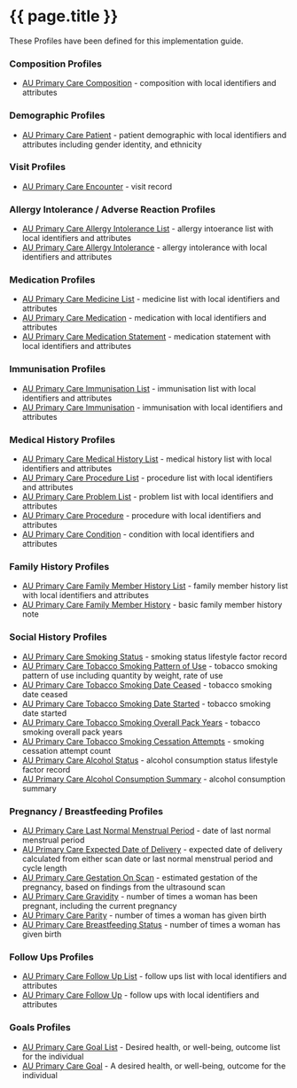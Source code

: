 <!-- profiles.md {% comment %}
*****************************************************************************************
*                            WARNING: DO NOT EDIT THIS FILE                             *
*                                                                                       *
* This file is generated by SUSHI. Any edits you make to this file will be overwritten. *
*                                                                                       *
* To change the contents of this file, edit the original source file at:                *
* ig-data\input\pagecontent\profiles.md                                                 *
*****************************************************************************************
{% endcomment %} -->
# {{ page.title }}

These Profiles have been defined for this implementation guide.

### Composition Profiles
* [AU Primary Care Composition](StructureDefinition-AUPrimaryCareComposition.html) - composition with local identifiers and attributes

### Demographic Profiles
* [AU Primary Care Patient](StructureDefinition-AUPrimaryCarePatient.html) - patient demographic with local identifiers and attributes including gender identity, and ethnicity

### Visit Profiles
* [AU Primary Care Encounter](StructureDefinition-AUPrimaryCareEncounter.html) - visit record

### Allergy Intolerance / Adverse Reaction Profiles
* [AU Primary Care Allergy Intolerance List](StructureDefinition-AUPrimaryCareAllergyIntoleranceList.html) - allergy intoerance list with local identifiers and attributes
* [AU Primary Care Allergy Intolerance](StructureDefinition-AUPrimaryCareAllergyIntolerance.html) - allergy intolerance with local identifiers and attributes

### Medication Profiles
* [AU Primary Care Medicine List](StructureDefinition-AUPrimaryCareMedicineList.html) - medicine list with local identifiers and attributes
* [AU Primary Care Medication](StructureDefinition-AUPrimaryCareMedication.html) - medication with local identifiers and attributes
* [AU Primary Care Medication Statement](StructureDefinition-AUPrimaryCareMedicationStatement.html) - medication statement with local identifiers and attributes

### Immunisation Profiles
* [AU Primary Care Immunisation List](StructureDefinition-AUPrimaryCareImmunisationList.html) - immunisation list with local identifiers and attributes
* [AU Primary Care Immunisation](StructureDefinition-AUPrimaryCareImmunisation.html) - immunisation with local identifiers and attributes

### Medical History Profiles
* [AU Primary Care Medical History List](StructureDefinition-AUPrimaryCareMedicalHistoryList.html) - medical history list with local identifiers and attributes
* [AU Primary Care Procedure List](StructureDefinition-AUPrimaryCareProcedureList.html) - procedure list with local identifiers and attributes
* [AU Primary Care Problem List](StructureDefinition-AUPrimaryCareProblemList.html) - problem list with local identifiers and attributes
* [AU Primary Care Procedure](StructureDefinition-AUPrimaryCareProcedure.html) - procedure with local identifiers and attributes
* [AU Primary Care Condition](StructureDefinition-AUPrimaryCareCondition.html) - condition with local identifiers and attributes

### Family History Profiles
* [AU Primary Care Family Member History List](StructureDefinition-AUPrimaryCareFamilyMemberHistoryList.html) - family member history list with local identifiers and attributes
* [AU Primary Care Family Member History](StructureDefinition-AUPrimaryCareFamilyMemberHistory.html) - basic family member history note

### Social History Profiles
* [AU Primary Care Smoking Status](StructureDefinition-AUPrimaryCareSmokingStatus.html) - smoking status lifestyle factor record
* [AU Primary Care Tobacco Smoking Pattern of Use](StructureDefinition-AUPrimaryCareTobaccoPatternOfUse.html) - tobacco smoking pattern of use including quantity by weight, rate of use
* [AU Primary Care Tobacco Smoking Date Ceased](StructureDefinition-AUPrimaryCareTobaccoSmokingDateCeased.html) - tobacco smoking date ceased
* [AU Primary Care Tobacco Smoking Date Started](StructureDefinition-AUPrimaryCareTobaccoSmokingDateStarted.html) - tobacco smoking date started
* [AU Primary Care Tobacco Smoking Overall Pack Years](StructureDefinition-AUPrimaryCareOverallPackYears.html) - tobacco smoking overall pack years
* [AU Primary Care Tobacco Smoking Cessation Attempts](StructureDefinition-AUPrimaryCareAUPrimaryCareSmokingCessationAttempts.html) - smoking cessation attempt count
* [AU Primary Care Alcohol Status](StructureDefinition-AUPrimaryCareAlcoholStatus.html) - alcohol consumption status lifestyle factor record
* [AU Primary Care Alcohol Consumption Summary](StructureDefinition-AUPrimaryCareAlcoholConsumptionSummary.html) - alcohol consumption summary


### Pregnancy / Breastfeeding Profiles
* [AU Primary Care Last Normal Menstrual Period](StructureDefinition-AUPrimaryCareLMP.html) - date of last normal menstrual period
* [AU Primary Care Expected Date of Delivery](StructureDefinition-AUPrimaryCareEDD.html) - expected date of delivery calculated from either scan date or last normal menstrual period and cycle length
* [AU Primary Care Gestation On Scan](StructureDefinition-AUPrimaryCareGestationalAge.html) - estimated gestation of the pregnancy, based on findings from the ultrasound scan
* [AU Primary Care Gravidity](StructureDefinition-AUPrimaryCareGravidity.html) - number of times a woman has been pregnant, including the current pregnancy
* [AU Primary Care Parity](StructureDefinition-AUPrimaryCareParity.html) - number of times a woman has given birth
* [AU Primary Care Breastfeeding Status](StructureDefinition-AUPrimaryCareBreastFeedingStatus.html) - number of times a woman has given birth

### Follow Ups Profiles
* [AU Primary Care Follow Up List](StructureDefinition-AUPrimaryCareFollowUpList.html) - follow ups list with local identifiers and attributes
* [AU Primary Care Follow Up](StructureDefinition-AUPrimaryCareFollowUp.html) - follow ups with local identifiers and attributes

### Goals Profiles
* [AU Primary Care Goal List](StructureDefinition-AUPrimaryCareGoalList.html) - Desired health, or well-being, outcome list for the individual
* [AU Primary Care Goal](StructureDefinition-AUPrimaryCareGoal.html) - A desired health, or well-being, outcome for the individual